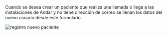 Cuando se desea crear un paciente que realiza una llamada o llega a las instalaciones de Andar y no tiene dirección de correo se llenan los datos del nuevo usuario desde este formulario. 

![registro nuevo paciente](https://s3-us-west-2.amazonaws.com/andarwiki/nuevo+paciente.png)